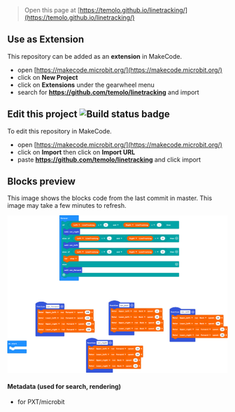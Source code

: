 
> Open this page at [https://temolo.github.io/linetracking/](https://temolo.github.io/linetracking/)

## Use as Extension

This repository can be added as an **extension** in MakeCode.

* open [https://makecode.microbit.org/](https://makecode.microbit.org/)
* click on **New Project**
* click on **Extensions** under the gearwheel menu
* search for **https://github.com/temolo/linetracking** and import

## Edit this project ![Build status badge](https://github.com/temolo/linetracking/workflows/MakeCode/badge.svg)

To edit this repository in MakeCode.

* open [https://makecode.microbit.org/](https://makecode.microbit.org/)
* click on **Import** then click on **Import URL**
* paste **https://github.com/temolo/linetracking** and click import

## Blocks preview

This image shows the blocks code from the last commit in master.
This image may take a few minutes to refresh.

![A rendered view of the blocks](https://github.com/temolo/linetracking/raw/master/.github/makecode/blocks.png)

#### Metadata (used for search, rendering)

* for PXT/microbit
<script src="https://makecode.com/gh-pages-embed.js"></script><script>makeCodeRender("{{ site.makecode.home_url }}", "{{ site.github.owner_name }}/{{ site.github.repository_name }}");</script>
